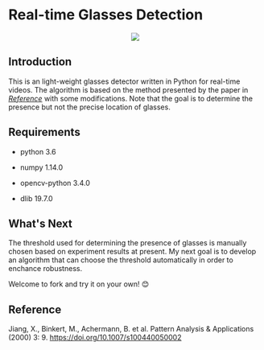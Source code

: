 # Real-time Glasses Detection

<p align="center">
    <img src="./results/example_1.gif">
</p>

## Introduction
This is an light-weight glasses detector written in Python for real-time videos. The algorithm is based on the method presented by the paper in [*Reference*](#Reference) with some modifications. Note that the goal is to determine the presence but not the precise location of glasses.

## Requirements
* python 3.6 
- numpy 1.14.0
* opencv-python 3.4.0
- dlib 19.7.0

## What's Next
The threshold used for determining the presence of glasses is manually chosen based on experiment results at present. My next goal is to develop an algorithm that can choose the threshold automatically in order to enchance robustness.

Welcome to fork and try it on your own! :blush:

## Reference
Jiang, X., Binkert, M., Achermann, B. et al. Pattern Analysis & Applications (2000) 3: 9. https://doi.org/10.1007/s100440050002
